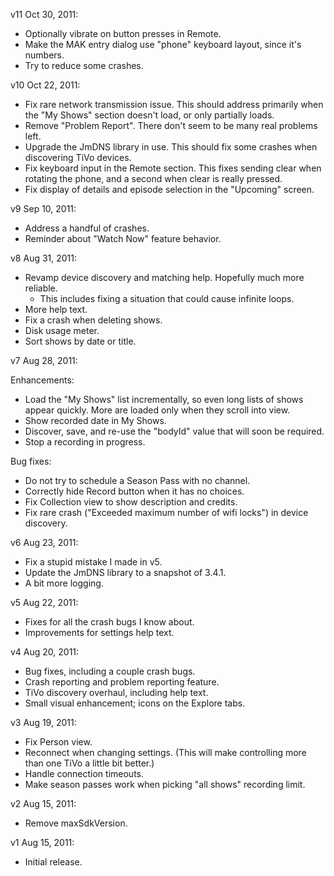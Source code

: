 v11 Oct 30, 2011:

* Optionally vibrate on button presses in Remote.
* Make the MAK entry dialog use "phone" keyboard layout, since it's numbers.
* Try to reduce some crashes.

v10 Oct 22, 2011:

* Fix rare network transmission issue.  This should address primarily when
  the "My Shows" section doesn't load, or only partially loads.
* Remove "Problem Report".  There don't seem to be many real problems left.
* Upgrade the JmDNS library in use.  This should fix some crashes when
  discovering TiVo devices.
* Fix keyboard input in the Remote section.  This fixes sending clear when
  rotating the phone, and a second when clear is really pressed.
* Fix display of details and episode selection in the "Upcoming" screen.

v9 Sep 10, 2011:

* Address a handful of crashes.
* Reminder about "Watch Now" feature behavior.

v8 Aug 31, 2011:

* Revamp device discovery and matching help.  Hopefully much more reliable.
  * This includes fixing a situation that could cause infinite loops.
* More help text.
* Fix a crash when deleting shows.
* Disk usage meter.
* Sort shows by date or title.

v7 Aug 28, 2011:

Enhancements:

* Load the "My Shows" list incrementally, so even long lists of shows appear
  quickly.  More are loaded only when they scroll into view.
* Show recorded date in My Shows.
* Discover, save, and re-use the "bodyId" value that will soon be required.
* Stop a recording in progress.

Bug fixes:

* Do not try to schedule a Season Pass with no channel.
* Correctly hide Record button when it has no choices.
* Fix Collection view to show description and credits.
* Fix rare crash ("Exceeded maximum number of wifi locks") in device discovery.

v6 Aug 23, 2011:

* Fix a stupid mistake I made in v5.
* Update the JmDNS library to a snapshot of 3.4.1.
* A bit more logging.

v5 Aug 22, 2011:

* Fixes for all the crash bugs I know about.
* Improvements for settings help text.

v4 Aug 20, 2011:

* Bug fixes, including a couple crash bugs.
* Crash reporting and problem reporting feature.
* TiVo discovery overhaul, including help text.
* Small visual enhancement; icons on the Explore tabs.

v3 Aug 19, 2011:

* Fix Person view.
* Reconnect when changing settings.  (This will make controlling more than one TiVo a little bit better.)
* Handle connection timeouts.
* Make season passes work when picking "all shows" recording limit.

v2 Aug 15, 2011:

* Remove maxSdkVersion.

v1 Aug 15, 2011:

* Initial release.
